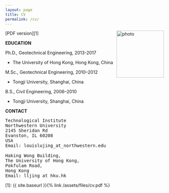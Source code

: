 ```yaml
---
layout: page
title: CV
permalink: /cv/
---
```


<img src="{{ site.baseurl }}{% link /assets/files/me.png %}" alt="photo" align="right" style="width: 150px;"/>

[PDF version][1] 

**EDUCATION**

Ph.D., Geotechnical Engineering, 2013-2017 
+ The University of Hong Kong, Hong Kong, China

M.Sc., Geotechnical Engineering, 2010–2012 
+  Tongji University, Shanghai, China

B.S., Civil Engineering, 2006–2010
+ Tongji University, Shanghai, China

**CONTACT**

<pre>
Technological Institute
Northwestern University
2145 Sheridan Rd
Evanston, IL 60208
USA
Email: louislujing_at_northwestern.edu

Haking Wong Building,
The University of Hong Kong,
Pokfulam Road,
Hong Kong
Email: lljing_at_hku.hk
</pre>


[1]: {{ site.baseurl }}{% link /assets/files/cv.pdf %}